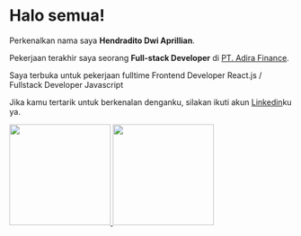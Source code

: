 # Halo semua! 

Perkenalkan nama saya **Hendradito Dwi Aprillian**.

Pekerjaan terakhir saya seorang **Full-stack  Developer** di [PT. Adira Finance]().

Saya terbuka untuk pekerjaan fulltime Frontend Developer React.js / Fullstack Developer Javascript

Jika kamu tertarik untuk berkenalan denganku, silakan ikuti akun [Linkedin](https://www.linkedin.com/in/hendraditodwia/)ku ya.

<p align="left">
<a href="https://github.com/hendraditoda">
  <img height="180em" src="https://github-readme-stats-eight-theta.vercel.app/api?username=hendraditoda&show_icons=true&theme=algolia&include_all_commits=true&count_private=true"/>
  <img height="180em" src="https://github-readme-stats-eight-theta.vercel.app/api/top-langs/?username=hendraditoda&layout=compact&langs_count=8&theme=algolia"/>
</a>
</p>

<!--
**hendraditoda/hendraditoda** is a ✨ _special_ ✨ repository because its `README.md` (this file) appears on your GitHub profile.

Here are some ideas to get you started:

- 🔭 I’m currently working on ...
- 🌱 I’m currently learning ...
- 👯 I’m looking to collaborate on ...
- 🤔 I’m looking for help with ...
- 💬 Ask me about ...
- 📫 How to reach me: ...
- 😄 Pronouns: ...
- ⚡ Fun fact: ...
-->
